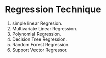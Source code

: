 # Regression Technique
1. simple linear Regresion.
2. Multivariate Linear Regression.
3. Polynomial Regression.
4. Decision Tree Regression.
5. Random Forest Regression.
6. Support Vector Regressor.
